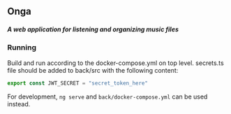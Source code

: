## Onga
##### A web application for listening and organizing music files

### Running
Build and run according to the docker-compose.yml on top level.
secrets.ts file should be added to back/src with the following content:
```typescript
export const JWT_SECRET = "secret_token_here"
```
For development, `ng serve` and `back/docker-compose.yml` can be used instead.